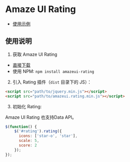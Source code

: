 # Amaze UI Rating

- [使用示例](http://photino.github.io/amazeui-rating/docs/demo.html)

## 使用说明

1. 获取 Amaze UI Rating

  - [直接下载](https://github.com/photino/amazeui-rating/archive/master.zip)
  - 使用 NPM: `npm install amazeui-rating`

2. 引入 Rating 插件（`dist` 目录下的 JS）：

  ```html
  <script src="path/to/jquery.min.js"></script>
  <script src="path/to/amazeui.rating.min.js"></script>
  ```

3. 初始化 Rating:

  Amaze UI Rating 也支持Data API。

  ```js
  $(function() {
      $('#rating').rating({
        icons: ['star-o', 'star'],
        scale: 5,
        score: 2
      });
  });
  ```
